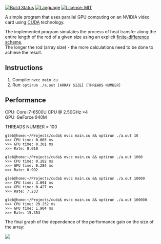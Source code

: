 [![Build Status](https://travis-ci.com/rugleb/cuda.svg?branch=master)](https://travis-ci.com/rugleb/cuda)
[![Language](https://img.shields.io/badge/Lang-CUDA-green.svg)]()
[![License: MIT](https://img.shields.io/badge/License-MIT-yellow.svg)](https://opensource.org/licenses/MIT)

A simple program that uses parallel GPU computing on an NVIDIA video card using [CUDA](https://developer.nvidia.com/cuda-zone) technology.

The implemented program simulates the process of heat transfer along the entire length of the rod of a given size using an explicit [finite-difference scheme](https://en.wikipedia.org/wiki/Finite_difference_method).  
The longer the rod (array size) - the more calculations need to be done to achieve the result.

## Instructions

1. Compile: `nvcc main.cu`
2. Run: `optirun ./a.out [ARRAY SIZE] [THREADS NUMBER]`

## Performance

CPU: Core i7-6500U CPU @ 2.50GHz ×4  
GPU: GeForce 940M

THREADS NUMBER = 100

```
gleb@home:~/Projects/cuda$ nvcc main.cu && optirun ./a.out 10
>>> CPU time: 0.003 ms
>>> GPU time: 0.301 ms
>>> Rate: 0.010

gleb@home:~/Projects/cuda$ nvcc main.cu && optirun ./a.out 1000
>>> CPU time: 0.282 ms
>>> GPU time: 0.284 ms
>>> Rate: 0.992

gleb@home:~/Projects/cuda$ nvcc main.cu && optirun ./a.out 10000
>>> CPU time: 3.091 ms
>>> GPU time: 0.427 ms
>>> Rate: 7.233

gleb@home:~/Projects/cuda$ nvcc main.cu && optirun ./a.out 100000
>>> CPU time: 29.232 ms
>>> GPU time: 1.904 ms
>>> Rate: 15.353
```

The final graph of the dependence of the performance gain on the size of the array:  

![](https://github.com/rugleb/cuda/blob/feature/issue-2/benchmark/chart.png?raw=true)

